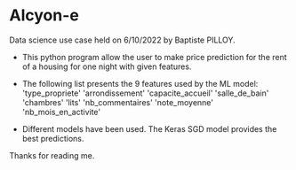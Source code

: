 # Alcyon-e
Data science use case held on 6/10/2022 by Baptiste PILLOY.

- This python program allow the user to make price prediction for the rent of a housing for one night with given features.

- The following list presents the 9 features used by the ML model: 'type_propriete' 'arrondissement' 'capacite_accueil' 'salle_de_bain' 'chambres' 'lits' 'nb_commentaires' 'note_moyenne' 'nb_mois_en_activite'

- Different models have been used. The Keras SGD model provides the best predictions.

Thanks for reading me.
